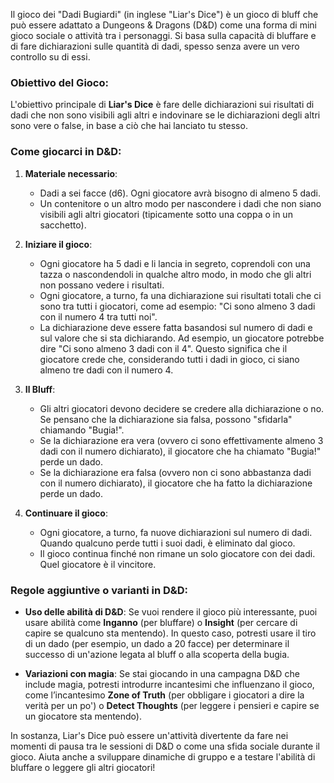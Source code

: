 Il gioco dei "Dadi Bugiardi" (in inglese "Liar's Dice") è un gioco di bluff che può essere adattato a Dungeons & Dragons (D&D) come una forma di mini gioco sociale o attività tra i personaggi. Si basa sulla capacità di bluffare e di fare dichiarazioni sulle quantità di dadi, spesso senza avere un vero controllo su di essi.

### Obiettivo del Gioco:

L'obiettivo principale di **Liar's Dice** è fare delle dichiarazioni sui risultati di dadi che non sono visibili agli altri e indovinare se le dichiarazioni degli altri sono vere o false, in base a ciò che hai lanciato tu stesso.

### Come giocarci in D&D:

1. **Materiale necessario**:
    
    - Dadi a sei facce (d6). Ogni giocatore avrà bisogno di almeno 5 dadi.
    - Un contenitore o un altro modo per nascondere i dadi che non siano visibili agli altri giocatori (tipicamente sotto una coppa o in un sacchetto).
2. **Iniziare il gioco**:
    
    - Ogni giocatore ha 5 dadi e li lancia in segreto, coprendoli con una tazza o nascondendoli in qualche altro modo, in modo che gli altri non possano vedere i risultati.
    - Ogni giocatore, a turno, fa una dichiarazione sui risultati totali che ci sono tra tutti i giocatori, come ad esempio: "Ci sono almeno 3 dadi con il numero 4 tra tutti noi".
    - La dichiarazione deve essere fatta basandosi sul numero di dadi e sul valore che si sta dichiarando. Ad esempio, un giocatore potrebbe dire "Ci sono almeno 3 dadi con il 4". Questo significa che il giocatore crede che, considerando tutti i dadi in gioco, ci siano almeno tre dadi con il numero 4.
3. **Il Bluff**:
    
    - Gli altri giocatori devono decidere se credere alla dichiarazione o no. Se pensano che la dichiarazione sia falsa, possono "sfidarla" chiamando "Bugia!".
    - Se la dichiarazione era vera (ovvero ci sono effettivamente almeno 3 dadi con il numero dichiarato), il giocatore che ha chiamato "Bugia!" perde un dado.
    - Se la dichiarazione era falsa (ovvero non ci sono abbastanza dadi con il numero dichiarato), il giocatore che ha fatto la dichiarazione perde un dado.
4. **Continuare il gioco**:
    
    - Ogni giocatore, a turno, fa nuove dichiarazioni sul numero di dadi. Quando qualcuno perde tutti i suoi dadi, è eliminato dal gioco.
    - Il gioco continua finché non rimane un solo giocatore con dei dadi. Quel giocatore è il vincitore.

### Regole aggiuntive o varianti in D&D:

- **Uso delle abilità di D&D**: Se vuoi rendere il gioco più interessante, puoi usare abilità come **Inganno** (per bluffare) o **Insight** (per cercare di capire se qualcuno sta mentendo). In questo caso, potresti usare il tiro di un dado (per esempio, un dado a 20 facce) per determinare il successo di un'azione legata al bluff o alla scoperta della bugia.
    
- **Variazioni con magia**: Se stai giocando in una campagna D&D che include magia, potresti introdurre incantesimi che influenzano il gioco, come l’incantesimo **Zone of Truth** (per obbligare i giocatori a dire la verità per un po') o **Detect Thoughts** (per leggere i pensieri e capire se un giocatore sta mentendo).
    

In sostanza, Liar's Dice può essere un'attività divertente da fare nei momenti di pausa tra le sessioni di D&D o come una sfida sociale durante il gioco. Aiuta anche a sviluppare dinamiche di gruppo e a testare l'abilità di bluffare o leggere gli altri giocatori!